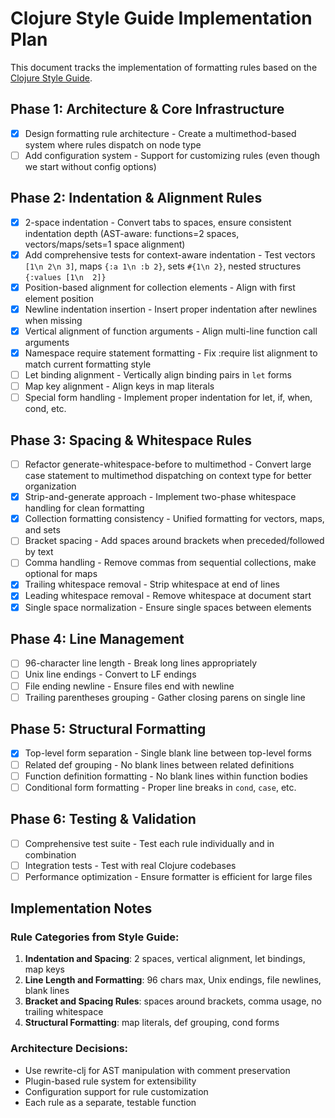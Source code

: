 # Clojure Style Guide Implementation Plan

This document tracks the implementation of formatting rules based on the
[Clojure Style Guide](https://github.com/bbatsov/clojure-style-guide).

## Phase 1: Architecture & Core Infrastructure
- [x] Design formatting rule architecture - Create a multimethod-based system where rules
      dispatch on node type
- [ ] Add configuration system - Support for customizing rules (even though we start without
      config options)

## Phase 2: Indentation & Alignment Rules
- [x] 2-space indentation - Convert tabs to spaces, ensure consistent indentation depth
      (AST-aware: functions=2 spaces, vectors/maps/sets=1 space alignment)
- [x] Add comprehensive tests for context-aware indentation - Test vectors `[1\n 2\n 3]`,
      maps `{:a 1\n :b 2}`, sets `#{1\n 2}`, nested structures `{:values [1\n  2]}`
- [x] Position-based alignment for collection elements - Align with first element position
- [x] Newline indentation insertion - Insert proper indentation after newlines when missing
- [x] Vertical alignment of function arguments - Align multi-line function call arguments
- [x] Namespace require statement formatting - Fix :require list alignment to match current
      formatting style
- [ ] Let binding alignment - Vertically align binding pairs in `let` forms
- [ ] Map key alignment - Align keys in map literals
- [ ] Special form handling - Implement proper indentation for let, if, when, cond, etc.

## Phase 3: Spacing & Whitespace Rules
- [ ] Refactor generate-whitespace-before to multimethod - Convert large case statement to
      multimethod dispatching on context type for better organization
- [x] Strip-and-generate approach - Implement two-phase whitespace handling for clean formatting
- [x] Collection formatting consistency - Unified formatting for vectors, maps, and sets
- [ ] Bracket spacing - Add spaces around brackets when preceded/followed by text
- [ ] Comma handling - Remove commas from sequential collections, make optional for maps
- [x] Trailing whitespace removal - Strip whitespace at end of lines
- [x] Leading whitespace removal - Remove whitespace at document start
- [x] Single space normalization - Ensure single spaces between elements

## Phase 4: Line Management
- [ ] 96-character line length - Break long lines appropriately
- [ ] Unix line endings - Convert to LF endings
- [ ] File ending newline - Ensure files end with newline
- [ ] Trailing parentheses grouping - Gather closing parens on single line

## Phase 5: Structural Formatting
- [x] Top-level form separation - Single blank line between top-level forms
- [ ] Related def grouping - No blank lines between related definitions
- [ ] Function definition formatting - No blank lines within function bodies
- [ ] Conditional form formatting - Proper line breaks in `cond`, `case`, etc.

## Phase 6: Testing & Validation
- [ ] Comprehensive test suite - Test each rule individually and in combination
- [ ] Integration tests - Test with real Clojure codebases
- [ ] Performance optimization - Ensure formatter is efficient for large files

## Implementation Notes

### Rule Categories from Style Guide:
1. **Indentation and Spacing**: 2 spaces, vertical alignment, let bindings, map keys
2. **Line Length and Formatting**: 96 chars max, Unix endings, file newlines, blank lines
3. **Bracket and Spacing Rules**: spaces around brackets, comma usage, no trailing whitespace
4. **Structural Formatting**: map literals, def grouping, cond forms

### Architecture Decisions:
- Use rewrite-clj for AST manipulation with comment preservation
- Plugin-based rule system for extensibility
- Configuration support for rule customization
- Each rule as a separate, testable function
